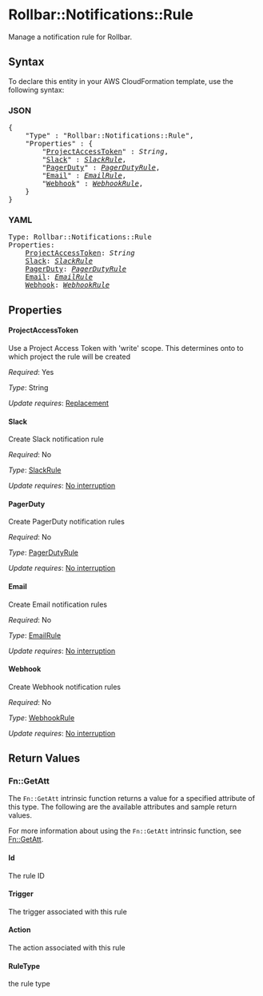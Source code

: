 # Rollbar::Notifications::Rule

Manage a notification rule for Rollbar.

## Syntax

To declare this entity in your AWS CloudFormation template, use the following syntax:

### JSON

<pre>
{
    "Type" : "Rollbar::Notifications::Rule",
    "Properties" : {
        "<a href="#projectaccesstoken" title="ProjectAccessToken">ProjectAccessToken</a>" : <i>String</i>,
        "<a href="#slack" title="Slack">Slack</a>" : <i><a href="slackrule.md">SlackRule</a></i>,
        "<a href="#pagerduty" title="PagerDuty">PagerDuty</a>" : <i><a href="pagerdutyrule.md">PagerDutyRule</a></i>,
        "<a href="#email" title="Email">Email</a>" : <i><a href="emailrule.md">EmailRule</a></i>,
        "<a href="#webhook" title="Webhook">Webhook</a>" : <i><a href="webhookrule.md">WebhookRule</a></i>,
    }
}
</pre>

### YAML

<pre>
Type: Rollbar::Notifications::Rule
Properties:
    <a href="#projectaccesstoken" title="ProjectAccessToken">ProjectAccessToken</a>: <i>String</i>
    <a href="#slack" title="Slack">Slack</a>: <i><a href="slackrule.md">SlackRule</a></i>
    <a href="#pagerduty" title="PagerDuty">PagerDuty</a>: <i><a href="pagerdutyrule.md">PagerDutyRule</a></i>
    <a href="#email" title="Email">Email</a>: <i><a href="emailrule.md">EmailRule</a></i>
    <a href="#webhook" title="Webhook">Webhook</a>: <i><a href="webhookrule.md">WebhookRule</a></i>
</pre>

## Properties

#### ProjectAccessToken

Use a Project Access Token with 'write' scope. This determines onto to which project the rule will be created

_Required_: Yes

_Type_: String

_Update requires_: [Replacement](https://docs.aws.amazon.com/AWSCloudFormation/latest/UserGuide/using-cfn-updating-stacks-update-behaviors.html#update-replacement)

#### Slack

Create Slack notification rule

_Required_: No

_Type_: <a href="slackrule.md">SlackRule</a>

_Update requires_: [No interruption](https://docs.aws.amazon.com/AWSCloudFormation/latest/UserGuide/using-cfn-updating-stacks-update-behaviors.html#update-no-interrupt)

#### PagerDuty

Create PagerDuty notification rules

_Required_: No

_Type_: <a href="pagerdutyrule.md">PagerDutyRule</a>

_Update requires_: [No interruption](https://docs.aws.amazon.com/AWSCloudFormation/latest/UserGuide/using-cfn-updating-stacks-update-behaviors.html#update-no-interrupt)

#### Email

Create Email notification rules

_Required_: No

_Type_: <a href="emailrule.md">EmailRule</a>

_Update requires_: [No interruption](https://docs.aws.amazon.com/AWSCloudFormation/latest/UserGuide/using-cfn-updating-stacks-update-behaviors.html#update-no-interrupt)

#### Webhook

Create Webhook notification rules

_Required_: No

_Type_: <a href="webhookrule.md">WebhookRule</a>

_Update requires_: [No interruption](https://docs.aws.amazon.com/AWSCloudFormation/latest/UserGuide/using-cfn-updating-stacks-update-behaviors.html#update-no-interrupt)

## Return Values

### Fn::GetAtt

The `Fn::GetAtt` intrinsic function returns a value for a specified attribute of this type. The following are the available attributes and sample return values.

For more information about using the `Fn::GetAtt` intrinsic function, see [Fn::GetAtt](https://docs.aws.amazon.com/AWSCloudFormation/latest/UserGuide/intrinsic-function-reference-getatt.html).

#### Id

The rule ID

#### Trigger

The trigger associated with this rule

#### Action

The action associated with this rule

#### RuleType

the rule type

